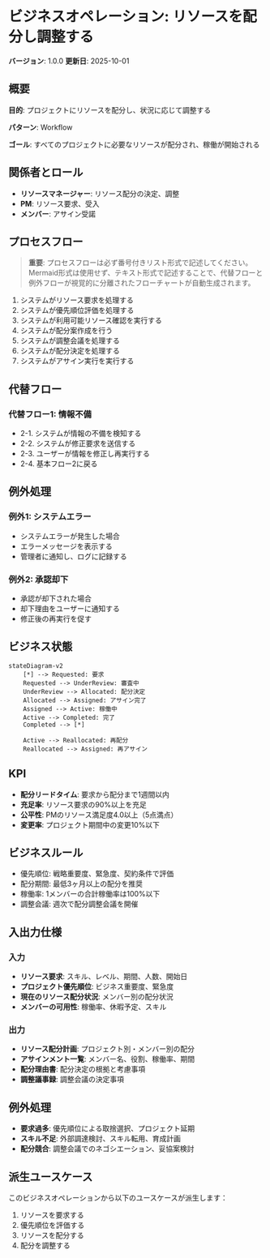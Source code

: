 # ビジネスオペレーション: リソースを配分し調整する

**バージョン**: 1.0.0
**更新日**: 2025-10-01

## 概要

**目的**: プロジェクトにリソースを配分し、状況に応じて調整する

**パターン**: Workflow

**ゴール**: すべてのプロジェクトに必要なリソースが配分され、稼働が開始される

## 関係者とロール

- **リソースマネージャー**: リソース配分の決定、調整
- **PM**: リソース要求、受入
- **メンバー**: アサイン受諾

## プロセスフロー

> **重要**: プロセスフローは必ず番号付きリスト形式で記述してください。
> Mermaid形式は使用せず、テキスト形式で記述することで、代替フローと例外フローが視覚的に分離されたフローチャートが自動生成されます。

1. システムがリソース要求を処理する
2. システムが優先順位評価を処理する
3. システムが利用可能リソース確認を実行する
4. システムが配分案作成を行う
5. システムが調整会議を処理する
6. システムが配分決定を処理する
7. システムがアサイン実行を実行する

## 代替フロー

### 代替フロー1: 情報不備
- 2-1. システムが情報の不備を検知する
- 2-2. システムが修正要求を送信する
- 2-3. ユーザーが情報を修正し再実行する
- 2-4. 基本フロー2に戻る

## 例外処理

### 例外1: システムエラー
- システムエラーが発生した場合
- エラーメッセージを表示する
- 管理者に通知し、ログに記録する

### 例外2: 承認却下
- 承認が却下された場合
- 却下理由をユーザーに通知する
- 修正後の再実行を促す

## ビジネス状態

```mermaid
stateDiagram-v2
    [*] --> Requested: 要求
    Requested --> UnderReview: 審査中
    UnderReview --> Allocated: 配分決定
    Allocated --> Assigned: アサイン完了
    Assigned --> Active: 稼働中
    Active --> Completed: 完了
    Completed --> [*]

    Active --> Reallocated: 再配分
    Reallocated --> Assigned: 再アサイン
```

## KPI

- **配分リードタイム**: 要求から配分まで1週間以内
- **充足率**: リソース要求の90%以上を充足
- **公平性**: PMのリソース満足度4.0以上（5点満点）
- **変更率**: プロジェクト期間中の変更10%以下

## ビジネスルール

- 優先順位: 戦略重要度、緊急度、契約条件で評価
- 配分期間: 最低3ヶ月以上の配分を推奨
- 稼働率: 1メンバーの合計稼働率は100%以下
- 調整会議: 週次で配分調整会議を開催

## 入出力仕様

### 入力

- **リソース要求**: スキル、レベル、期間、人数、開始日
- **プロジェクト優先順位**: ビジネス重要度、緊急度
- **現在のリソース配分状況**: メンバー別の配分状況
- **メンバーの可用性**: 稼働率、休暇予定、スキル

### 出力

- **リソース配分計画**: プロジェクト別・メンバー別の配分
- **アサインメント一覧**: メンバー名、役割、稼働率、期間
- **配分理由書**: 配分決定の根拠と考慮事項
- **調整議事録**: 調整会議の決定事項

## 例外処理

- **要求過多**: 優先順位による取捨選択、プロジェクト延期
- **スキル不足**: 外部調達検討、スキル転用、育成計画
- **配分競合**: 調整会議でのネゴシエーション、妥協案検討

## 派生ユースケース

このビジネスオペレーションから以下のユースケースが派生します：

1. リソースを要求する
2. 優先順位を評価する
3. リソースを配分する
4. 配分を調整する
